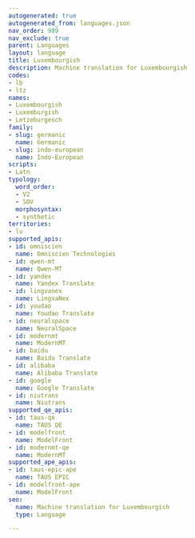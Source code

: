 ```yaml
---
autogenerated: true
autogenerated_from: languages.json
nav_order: 989
nav_exclude: true
parent: Languages
layout: language
title: Luxembourgish
description: Machine translation for Luxembourgish
codes:
- lb
- ltz
names:
- Luxembourgish
- Luxemburgish
- Letzeburgesch
family:
- slug: germanic
  name: Germanic
- slug: indo-european
  name: Indo-European
scripts:
- Latn
typology:
  word_order:
  - V2
  - SOV
  morphosyntax:
  - synthetic
territories:
- lu
supported_apis:
- id: omniscien
  name: Omniscien Technologies
- id: qwen-mt
  name: Qwen-MT
- id: yandex
  name: Yandex Translate
- id: lingvanex
  name: LingvaNex
- id: youdao
  name: Youdao Translate
- id: neuralspace
  name: NeuralSpace
- id: modernmt
  name: ModernMT
- id: baidu
  name: Baidu Translate
- id: alibaba
  name: Alibaba Translate
- id: google
  name: Google Translate
- id: niutrans
  name: Niutrans
supported_qe_apis:
- id: taus-qe
  name: TAUS QE
- id: modelfront
  name: ModelFront
- id: modernmt-qe
  name: ModernMT
supported_ape_apis:
- id: taus-epic-ape
  name: TAUS EPIC
- id: modelfront-ape
  name: ModelFront
seo:
  name: Machine translation for Luxembourgish
  type: Language

---
```


